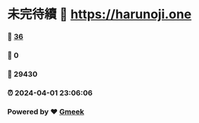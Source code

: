 # 未完待續 :link: https://harunoji.one 
### :page_facing_up: [36](https://harunoji.one/tag.html) 
### :speech_balloon: 0 
### :hibiscus: 29430 
### :alarm_clock: 2024-04-01 23:06:06 
### Powered by :heart: [Gmeek](https://github.com/Meekdai/Gmeek)
